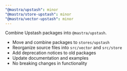 ```yaml
---
"@mastra/upstash": minor
"@mastra/store-upstash": minor
"@mastra/vector-upstash": minor
---
```


Combine Upstash packages into `@mastra/upstash`.

- Move and combine packages to `stores/upstash`
- Reorganize source files into `src/vector` and `src/store`
- Add deprecation notices to old packages
- Update documentation and examples
- No breaking changes in functionality

